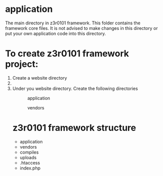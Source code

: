 # application

The main directory in z3r0101 framework. This folder contains the framework core files. It is not advised to make changes in this directory or put your own application code into this directory.

# To create z3r0101 framework project:

<ol>
  <li>Create a website directory<li>
  <li>
      Under you website directory. Create the following directories
      <ol>
        <ul>application</ul>
        <ul>vendors</ul>
  </li>
</ol>

# z3r0101 framework structure
<ul>
  <li>application</li>
  <li>vendors</li>
  <li>compiles</li>
  <li>uploads</li>
  <li>.htaccess</li>
  <li>index.php</li>
</ul>
